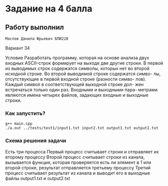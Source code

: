 # Задание на 4 балла
## Работу выполнил 
```
Маслов Данила Юрьевич БПИ228
```
Вариант 34

Условие
Разработать программу, которая на основе анализа двух входных ASCII–строк формирует на выходе две другие строки. В первой из выводимых строк содержатся символы, которых нет во второй исходной строке. Во второй выводимой строке содержатся симво- лы, отсутствующие в первой входной строке (разности симво- лов). Каждый символ в соответствующей выходной строке дол- жен встречаться только один раз. Входными и выходными пара- метрами являются имена четырех файлов, задающих входные и выходные строки.

### Как запустить?

```
g++ main.cpp
./a.out ../tests/test1/input1.txt input2.txt output1.txt output2.txt
```

### Схема решения задачи

Есть три процесса
Первый процесс считывает строки и отправляет их второму процессу
Второй процесс считывает строки из канала, вызывается функция, которая проверяется есть ли элемент в 1 или второй строке, результат отправляется третьему процессу
Третий процесс считывает результат из канала и выводит его в выходные файлы output1.txt и output2.txt

